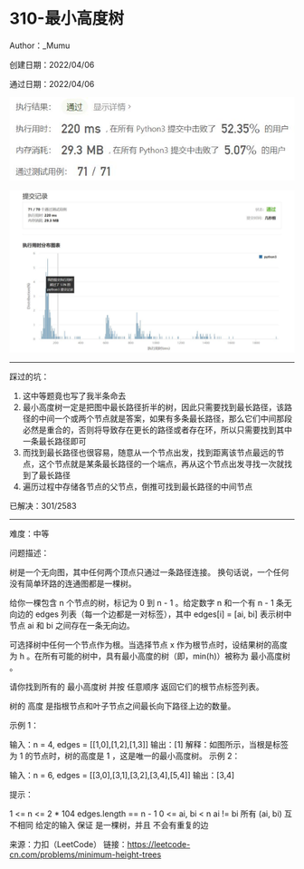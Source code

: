 # 310-最小高度树

Author：_Mumu

创建日期：2022/04/06

通过日期：2022/04/06

![](./通过截图2.jpg)

![](./通过截图1.jpg)

*****

踩过的坑：

1. 这中等题竟也写了我半条命去
1. 最小高度树一定是把图中最长路径折半的树，因此只需要找到最长路径，该路径的中间一个或两个节点就是答案，如果有多条最长路径，那么它们中间那段必然是重合的，否则将导致存在更长的路径或者存在环，所以只需要找到其中一条最长路径即可
1. 而找到最长路径也很容易，随意从一个节点出发，找到距离该节点最远的节点，这个节点就是某条最长路径的一个端点，再从这个节点出发寻找一次就找到了最长路径
1. 遍历过程中存储各节点的父节点，倒推可找到最长路径的中间节点

已解决：301/2583

*****

难度：中等

问题描述：

树是一个无向图，其中任何两个顶点只通过一条路径连接。 换句话说，一个任何没有简单环路的连通图都是一棵树。

给你一棵包含 n 个节点的树，标记为 0 到 n - 1 。给定数字 n 和一个有 n - 1 条无向边的 edges 列表（每一个边都是一对标签），其中 edges[i] = [ai, bi] 表示树中节点 ai 和 bi 之间存在一条无向边。

可选择树中任何一个节点作为根。当选择节点 x 作为根节点时，设结果树的高度为 h 。在所有可能的树中，具有最小高度的树（即，min(h)）被称为 最小高度树 。

请你找到所有的 最小高度树 并按 任意顺序 返回它们的根节点标签列表。

树的 高度 是指根节点和叶子节点之间最长向下路径上边的数量。


示例 1：


输入：n = 4, edges = [[1,0],[1,2],[1,3]]
输出：[1]
解释：如图所示，当根是标签为 1 的节点时，树的高度是 1 ，这是唯一的最小高度树。
示例 2：


输入：n = 6, edges = [[3,0],[3,1],[3,2],[3,4],[5,4]]
输出：[3,4]


提示：

1 <= n <= 2 * 104
edges.length == n - 1
0 <= ai, bi < n
ai != bi
所有 (ai, bi) 互不相同
给定的输入 保证 是一棵树，并且 不会有重复的边

来源：力扣（LeetCode）
链接：https://leetcode-cn.com/problems/minimum-height-trees